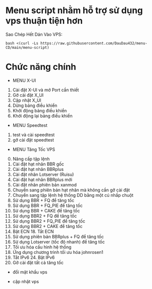 # Menu script nhằm hỗ trợ sử dụng vps thuận tiện hơn
  Sao Chép Hết Dán Vào VPS:
```
bash <(curl -Ls https://raw.githubusercontent.com/DauDau432/menu-CD/main/menu-script)
```
# Chức năng chính
- MENU X-UI
1. Cài đặt X-UI và mở Port cần thiết 
2. Gỡ cài đặt X_UI 
3. Cập nhật X_UI 
4. Dừng bảng điều khiển 
5. Khởi động bảng điều khiển 
6. Khởi động lại bảng điều khiển 

- MENU Speedtest
1. test và cài speedtest
2. gỡ cài đặt speedtest

- MENU Tăng Tốc VPS
0. Nâng cấp tập lệnh
1. Cài đặt hạt nhân BBR gốc
2. Cài đặt hạt nhân BBRplus
3. Cài đặt nhân Lotserver (Ruisu)
5. Cài đặt hạt nhân BBRplus mới
6. Cài đặt nhân phiên bản xanmod
9. Chuyển sang phiên bản hạt nhân mà không cần gỡ cài đặt
10. Chuyển sang tập lệnh hệ thống DD bằng một cú nhấp chuột
11. Sử dụng BBR + FQ để tăng tốc 
12. Sử dụng BBR + FQ_PIE để tăng tốc
13. Sử dụng BBR + CAKE để tăng tốc
14. Sử dụng BBR2 + FQ để tăng tốc 
15. Sử dụng BBR2 + FQ_PIE để tăng tốc
16. Sử dụng BBR2 + CAKE để tăng tốc
17. Bật ECN 18. Tắt ECN
19. Sử dụng phiên bản BBRplus + FQ để tăng tốc
20. Sử dụng Lotserver (tốc độ nhanh) để tăng tốc
21. Tối ưu hóa cấu hình hệ thống 
22. Ứng dụng chương trình tối ưu hóa johnrosen1
23. Tắt IPv6 24. Bật IPv6
25. Gỡ cài đặt tất cả tăng tốc 

- đổi mật khẩu vps

- cập nhật vps
